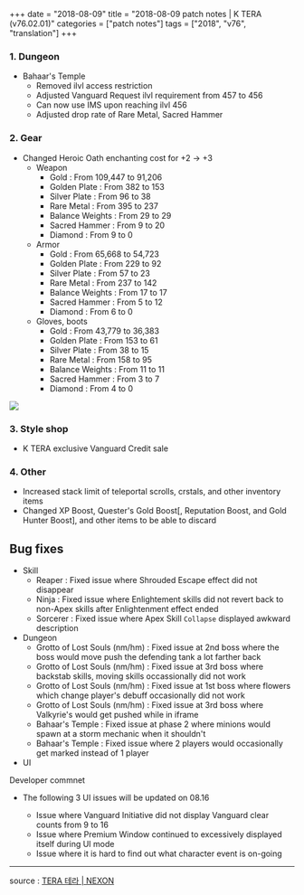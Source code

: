+++
date = "2018-08-09"
title = "2018-08-09 patch notes | K TERA (v76.02.01)"
categories = ["patch notes"]
tags = ["2018", "v76", "translation"]
+++

### 1. Dungeon
- Bahaar's Temple
  - Removed ilvl access restriction
  - Adjusted Vanguard Request ilvl requirement from 457 to 456
  - Can now use IMS upon reaching ilvl 456
  - Adjusted drop rate of Rare Metal, Sacred Hammer

### 2. Gear
- Changed Heroic Oath enchanting cost for +2 -> +3
  - Weapon
    - Gold : From 109,447 to 91,206
    - Golden Plate : From 382 to 153
    - Silver Plate : From 96 to 38
    - Rare Metal : From 395 to 237
    - Balance Weights : From 29 to 29
    - Sacred Hammer : From 9 to 20
    - Diamond : From 9 to 0
  - Armor
    - Gold : From 65,668 to 54,723
    - Golden Plate : From 229 to 92
    - Silver Plate : From 57 to 23
    - Rare Metal : From 237 to 142
    - Balance Weights : From 17 to 17
    - Sacred Hammer : From 5 to 12
    - Diamond : From 6 to 0
  - Gloves, boots
    - Gold : From 43,779 to 36,383
    - Golden Plate : From 153 to 61
    - Silver Plate : From 38 to 15
    - Rare Metal : From 158 to 95
    - Balance Weights : From 11 to 11
    - Sacred Hammer : From 3 to 7
    - Diamond : From 4 to 0

![](/images/patch/v76-02-01_1.png)

### 3. Style shop
- K TERA exclusive Vanguard Credit sale

### 4. Other
- Increased stack limit of teleportal scrolls, crstals, and other inventory items
- Changed XP Boost, Quester's Gold Boost[, Reputation Boost, and Gold Hunter Boost], and other items to be able to discard

## Bug fixes

- Skill
  - Reaper : Fixed issue where Shrouded Escape effect did not disappear
  - Ninja : Fixed issue where Enlightement skills did not revert back to non-Apex skills after Enlightenment effect ended
  - Sorcerer : Fixed issue where Apex Skill `Collapse` displayed awkward description
- Dungeon
  - Grotto of Lost Souls (nm/hm) : Fixed issue at 2nd boss where the boss would move push the defending tank a lot farther back
  - Grotto of Lost Souls (nm/hm) : Fixed issue at 3rd boss where backstab skills, moving skills occassionally did not work
  - Grotto of Lost Souls (nm/hm) : Fixed issue at 1st boss where flowers which change player's debuff occasionally did not work
  - Grotto of Lost Souls (nm/hm) : Fixed issue at 3rd boss where Valkyrie's would get pushed while in iframe
  - Bahaar's Temple : Fixed issue at phase 2 where minions would spawn at a storm mechanic when it shouldn't
  - Bahaar's Temple : Fixed issue where 2 players would occasionally get marked instead of 1 player
- UI

Developer commnet
- The following 3 UI issues will be updated on 08.16

  - Issue where Vanguard Initiative did not display Vanguard clear counts from 9 to 16
  - Issue where Premium Window continued to excessively displayed itself during UI mode
  - Issue where it is hard to find out what character event is on-going

----

source : [TERA 테라 | NEXON](http://tera.nexon.com/news/update/view.aspx?n4articlesn=351)
